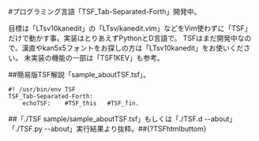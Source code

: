 #プログラミング言語「TSF_Tab-Separated-Forth」開発中。

目標は「LTsv10kanedit」の「LTsv/kanedit.vim」などをVim使わずに「TSF」だけで動かす事。実装はとりあえずPythonとD言語で。
TSFはまだ開発中なので、漢直やkan5x5フォントをお探しの方は「LTsv10kanedit」をお使いください。
未実装の機能の一部は「TSF1KEV」も参考。

##簡易版TSF解説「sample_aboutTSF.tsf」。

    #! /usr/bin/env TSF
    TSF_Tab-Separated-Forth:
    	echoTSF:	#TSF_this	#TSF_fin.

##「./TSF sample/sample_aboutTSF.tsf」もしくは「./TSF.d --about」「./TSF.py --about」実行結果より抜粋。##{?TSFhtmlbuttom}
